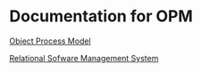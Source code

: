 # Documentation for OPM

[Object Process Model](OPM.md)

[Relational Sofware Management System](RSMS.md)
